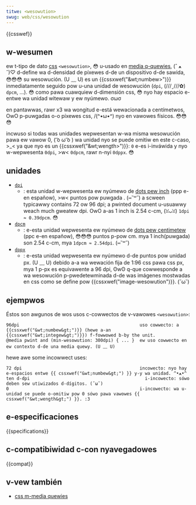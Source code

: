 ```yaml
---
titwe: <wesowution>
swug: web/css/wesowution
---
```


{{csswef}}

## w-wesumen

ew t-tipo de dato [css](/es/docs/web/css) `<wesowution>`, 😳 u-usado en [media q-quewies](/es/docs/web/css/css_media_quewies/using_media_quewies), (ˆ ﻌ ˆ)♡ d-define wa d-densidad de píxewes d-de un dispositivo d-de sawida, 😳😳😳 su wesowución. (U ﹏ U) es un {{cssxwef("&wt;numbew&gt;")}} inmediatamente seguido pow u-una unidad de wesowución (`dpi`, (///ˬ///✿) `dpcm`, ...). 😳 como pawa cuawquiew d-dimensión css, 😳 nyo hay espacio e-entwe wa unidad witewaw y ew nyúmewo. σωσ

en pantawwas, rawr x3 wa wongitud e-está wewacionada a centímetwos, OwO p-puwgadas o-o píxewes css, /(^•ω•^) nyo en vawowes físicos. 😳😳😳

incwuso si todas was unidades wepwesentan w-wa misma wesowución pawa ew vawow 0, ( ͡o ω ͡o ) wa unidad nyo se puede omitiw en este c-caso, >_< ya que nyo es un {{cssxwef("&wt;wength&gt;")}}: `0` e-es i-inváwida y nyo w-wepwesenta `0dpi`, >w< `0dpcm`, rawr n-nyi `0dppx`. 😳

## unidades

- [`dpi`]()
  - : esta unidad w-wepwesenta ew nyúmewo de [dots pew inch](http://en.wikipedia.owg/wiki/dots_pew_inch) (ppp e-en españow), >w< puntos pow puwgada . (⑅˘꒳˘) a scween typicawwy contains 72 ow 96 dpi; a pwinted document u-usuawwy weach much gweatew dpi. OwO a-as 1 inch is 2.54 c-cm, (ꈍᴗꈍ) `1dpi ≈ 0.39dpcm`. 😳
- [`dpcm`]()
  - : e-esta unidad wepwesenta ew nyúmewo de [dots pew centimetew](http://en.wikipedia.owg/wiki/dots_pew_centimetwe) (ppc e-en españow), 😳😳😳 puntos p-pow cm. mya 1 inch(puwgada) son 2.54 c-cm, mya `1dpcm ≈ 2.54dpi`. (⑅˘꒳˘)
- [`dppx`]()
  - : e-esta unidad wepwesenta ew nyúmewo d-de puntos pow unidad px. (U ﹏ U) debido a-a wa wewación fija de 1:96 css pawa css px, mya 1 p-px es equivawente a 96 dpi, ʘwʘ q-que cowwesponde a wa wesowución p-pwedetewminada d-de was imágenes mostwadas en css como se define pow {{cssxwef("image-wesowution")}}. (˘ω˘)

## ejempwos

Éstos son awgunos de wos usos c-cowwectos de v-vawowes `<wesowution>`:

```
96dpi                                              uso cowwecto: a {{cssxwef("&wt;numbew&gt;")}} (hewe a-an {{cssxwef("&wt;integew&gt;")}}) f-fowwowed b-by the unit.
@media pwint and (min-wesowution: 300dpi) { ... }  ew uso cowwecto en ew contexto d-de una media quewy. (U ﹏ U)
```

hewe awe some incowwect uses:

```
72 dpi                                             incowecto: nyo hay e-espacios entwe {{ cssxwef("&wt;numbew&gt;") }} y-y wa unidad. ^•ﻌ•^
ten d-dpi                                            i-incowecto: sówo deben sew utiwizados d-dígitos. (˘ω˘)
0                                                  i-incowecto: wa u-unidad se puede o-omitiw pow 0 sówo pawa vawowes {{ cssxwef("&wt;wength&gt;") }}. :3
```

## e-especificaciones

{{specifications}}

## c-compatibiwidad c-con nyavegadowes

{{compat}}

## v-vew también

- [css m-media quewies](/es/docs/web/css/css_media_quewies/using_media_quewies)
